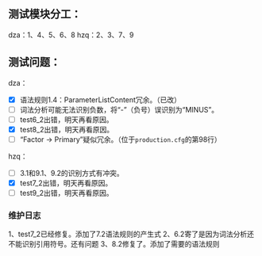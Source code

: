 ## 测试模块分工：
dza：1、4、5、6、8
hzq：2、3、7、9

## 测试问题：
dza：
- [x] 语法规则1.4：ParameterListContent冗余。（已改）
- [ ] 词法分析可能无法识别负数，将“-”（负号）误识别为“MINUS”。
- [ ] test6_2出错，明天再看原因。
- [x] test8_2出错，明天再看原因。
- [ ] “Factor -> Primary”疑似冗余。（位于`production.cfg`的第98行）

hzq：
- [ ] 3.1和9.1、9.2的识别方式有冲突。
- [x] test7_2出错，明天再看原因。
- [ ] test9_2出错，明天再看原因。

### 维护日志
1、test7_2已经修复。添加了7.2语法规则的产生式
2、6.2寄了是因为词法分析还不能识别引用符号。还有问题
3、8.2修复了。添加了需要的语法规则
